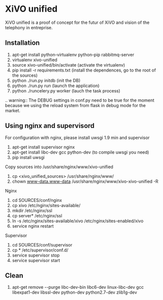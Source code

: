 XiVO unified
============

XiVO unified is a proof of concept for the futur of XiVO and vision of the telephony in entreprise.

Installation
------------

1. apt-get install python-virtualenv python-pip rabbitmq-server
2. virtualenv xivo-unified
3. source xivo-unified/bin/activate (activate the virtualenv)
4. pip install -r requirements.txt (install the dependences, go to the root of the sources)
5. python ./run.py initdb (init the DB)
6. python ./run.py run (launch the application)
7. python ./runcelery.py worker (lauch the task process)

.. warning:: The DEBUG settings in conf.py need to be true for the moment because we using the reload system from flask in debug mode for the market.

Using nginx and supervisord
---------------------------

For configuration with nginx, please install uwsgi 1.9 min and supervisor

1. apt-get install supervisor nginx
2. apt-get install libc-dev gcc python-dev (to compile uwsgi you need)
3. pip install uwsgi

Copy sources into /usr/share/nginx/www/xivo-unified

1. cp <xivo_unified_sources> /usr/share/nginx/www/
2. chown www-data.www-data /usr/share/nginx/www/xivo-xivo-unified -R

Nginx

1. cd SOURCES/conf/nginx
2. cp xivo /etc/nginx/sites-available/
3. mkdir /etc/nginx/ssl
4. cp server* /etc/nginx/ssl
5. ln -s /etc/nginx/sites-available/xivo /etc/nginx/sites-enabled/xivo
6. service nginx restart

Supervisor

1. cd SOURCES/conf/supervisor
2. cp * /etc/supervisor/conf.d/
3. service supervisor stop
4. service supervisor start

Clean
-----

1. apt-get remove --purge libc-dev-bin libc6-dev linux-libc-dev gcc libexpat1-dev libssl-dev python-dev python2.7-dev zlib1g-dev

